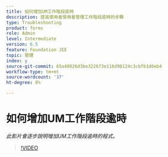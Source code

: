 ```yaml
---
title: 如何增加UM工作階段逾時
description: 提高使用者使用者管理工作階段逾時的步驟
type: Troubleshooting
product: forms
role: Admin
level: Intermediate
version: 6.5
feature: Foundation JEE
topic: 管理
index: y
source-git-commit: 65a40826d3be322673e116d98124c3cbfb1d6eb4
workflow-type: tm+mt
source-wordcount: '37'
ht-degree: 8%

---
```



# 如何增加UM工作階段逾時

*此影片會逐步說明增加UM工作階段逾時的程式。*

>[!VIDEO](https://video.tv.adobe.com/v/335503?quality=9&learn=on)
